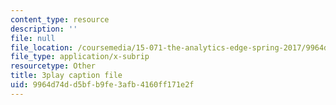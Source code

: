```yaml
---
content_type: resource
description: ''
file: null
file_location: /coursemedia/15-071-the-analytics-edge-spring-2017/9964d74dd5bfb9fe3afb4160ff171e2f_EtlZAMQ2gc.srt
file_type: application/x-subrip
resourcetype: Other
title: 3play caption file
uid: 9964d74d-d5bf-b9fe-3afb-4160ff171e2f
---
```

